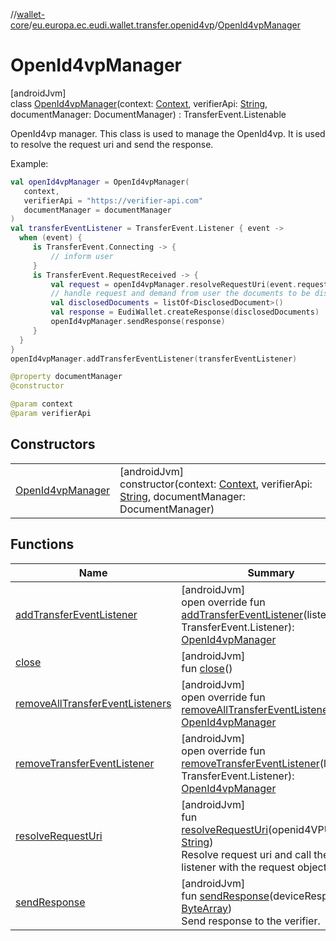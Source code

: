 //[wallet-core](../../../index.md)/[eu.europa.ec.eudi.wallet.transfer.openid4vp](../index.md)/[OpenId4vpManager](index.md)

# OpenId4vpManager

[androidJvm]\
class [OpenId4vpManager](index.md)(context: [Context](https://developer.android.com/reference/kotlin/android/content/Context.html), verifierApi: [String](https://kotlinlang.org/api/latest/jvm/stdlib/kotlin/-string/index.html), documentManager: DocumentManager) : TransferEvent.Listenable

OpenId4vp manager. This class is used to manage the OpenId4vp. It is used to resolve the request uri and send the response.

Example:

```kotlin
val openId4vpManager = OpenId4vpManager(
   context,
   verifierApi = "https://verifier-api.com"
   documentManager = documentManager
)
val transferEventListener = TransferEvent.Listener { event ->
  when (event) {
     is TransferEvent.Connecting -> {
         // inform user
     }
     is TransferEvent.RequestReceived -> {
         val request = openId4vpManager.resolveRequestUri(event.request)
         // handle request and demand from user the documents to be disclosed
         val disclosedDocuments = listOf<DisclosedDocument>()
         val response = EudiWallet.createResponse(disclosedDocuments)
         openId4vpManager.sendResponse(response)
     }
  }
}
openId4vpManager.addTransferEventListener(transferEventListener)

@property documentManager
@constructor

@param context
@param verifierApi
```

## Constructors

| | |
|---|---|
| [OpenId4vpManager](-open-id4vp-manager.md) | [androidJvm]<br>constructor(context: [Context](https://developer.android.com/reference/kotlin/android/content/Context.html), verifierApi: [String](https://kotlinlang.org/api/latest/jvm/stdlib/kotlin/-string/index.html), documentManager: DocumentManager) |

## Functions

| Name | Summary |
|---|---|
| [addTransferEventListener](add-transfer-event-listener.md) | [androidJvm]<br>open override fun [addTransferEventListener](add-transfer-event-listener.md)(listener: TransferEvent.Listener): [OpenId4vpManager](index.md) |
| [close](close.md) | [androidJvm]<br>fun [close](close.md)() |
| [removeAllTransferEventListeners](remove-all-transfer-event-listeners.md) | [androidJvm]<br>open override fun [removeAllTransferEventListeners](remove-all-transfer-event-listeners.md)(): [OpenId4vpManager](index.md) |
| [removeTransferEventListener](remove-transfer-event-listener.md) | [androidJvm]<br>open override fun [removeTransferEventListener](remove-transfer-event-listener.md)(listener: TransferEvent.Listener): [OpenId4vpManager](index.md) |
| [resolveRequestUri](resolve-request-uri.md) | [androidJvm]<br>fun [resolveRequestUri](resolve-request-uri.md)(openid4VPURI: [String](https://kotlinlang.org/api/latest/jvm/stdlib/kotlin/-string/index.html))<br>Resolve request uri and call the listener with the request object. |
| [sendResponse](send-response.md) | [androidJvm]<br>fun [sendResponse](send-response.md)(deviceResponse: [ByteArray](https://kotlinlang.org/api/latest/jvm/stdlib/kotlin/-byte-array/index.html))<br>Send response to the verifier. |
